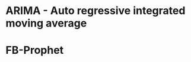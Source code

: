 
```insta-toc
```


# ARIMA - Auto regressive integrated moving average















# FB-Prophet























